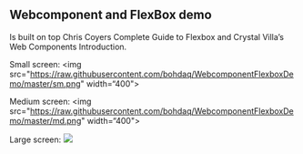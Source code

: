 ## Webcomponent and FlexBox demo 

Is built on top Chris Coyers Complete Guide to Flexbox and Crystal Villa’s Web Components Introduction.

Small screen:
<img src="https://raw.githubusercontent.com/bohdaq/WebcomponentFlexboxDemo/master/sm.png" width=“400">

Medium screen:
<img src="https://raw.githubusercontent.com/bohdaq/WebcomponentFlexboxDemo/master/md.png" width=“400">

Large screen:
<img src="https://raw.githubusercontent.com/bohdaq/WebcomponentFlexboxDemo/master/lg.png” width=“400">
